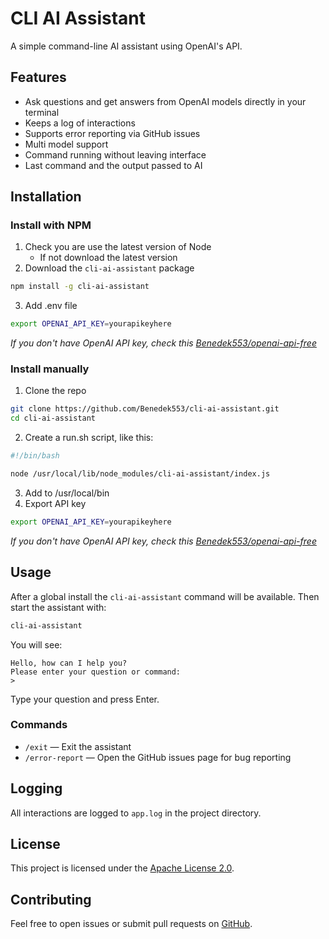 # CLI AI Assistant

A simple command-line AI assistant using OpenAI's API.

## Features

- Ask questions and get answers from OpenAI models directly in your terminal
- Keeps a log of interactions
- Supports error reporting via GitHub issues
- Multi model support
- Command running without leaving interface
- Last command and the output passed to AI

## Installation

### Install with NPM

1. Check you are use the latest version of Node
   * If not download the latest version
2. Download the `cli-ai-assistant` package

```bash
npm install -g cli-ai-assistant
```

3. Add .env file

```bash
export OPENAI_API_KEY=yourapikeyhere
```
*If you don't have OpenAI API key, check this [Benedek553/openai-api-free](https://github.com/Benedek553/openai-api-free)*

### Install manually

1. Clone the repo

```bash
git clone https://github.com/Benedek553/cli-ai-assistant.git
cd cli-ai-assistant
```

2. Create a run.sh script, like this:

```sh
#!/bin/bash

node /usr/local/lib/node_modules/cli-ai-assistant/index.js
```
3. Add to /usr/local/bin
4. Export API key
```bash
export OPENAI_API_KEY=yourapikeyhere
```
*If you don't have OpenAI API key, check this [Benedek553/openai-api-free](https://github.com/Benedek553/openai-api-free)*
## Usage

After a global install the `cli-ai-assistant` command will be available.
Then start the assistant with:

```sh
cli-ai-assistant
```

You will see:

```
Hello, how can I help you?
Please enter your question or command:
>
```

Type your question and press Enter.

### Commands

- `/exit` — Exit the assistant
- `/error-report` — Open the GitHub issues page for bug reporting

## Logging

All interactions are logged to `app.log` in the project directory.

## License

This project is licensed under the [Apache License 2.0](LICENSE).

## Contributing

Feel free to open issues or submit pull requests on [GitHub](https://github.com/Benedek553/cli-ai-assistant).

